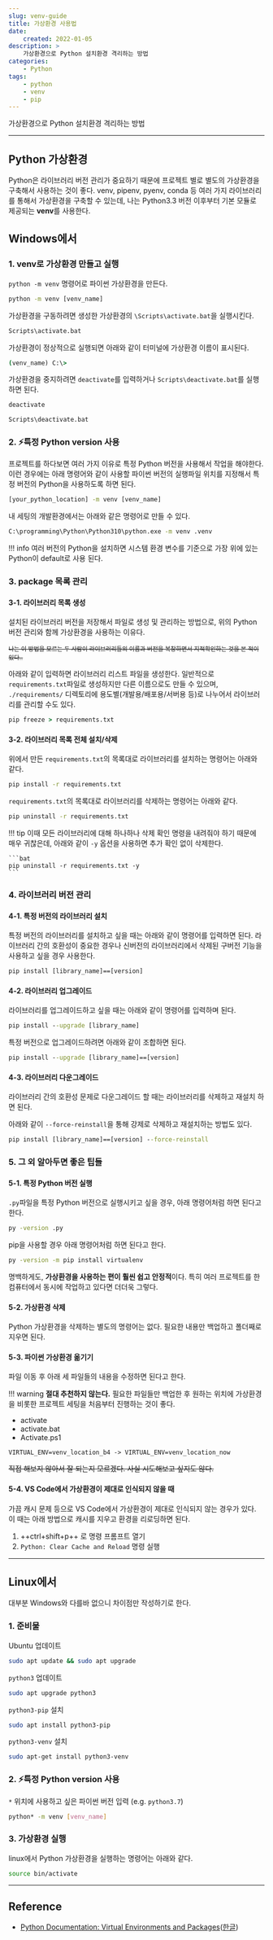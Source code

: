 ```yaml
---
slug: venv-guide
title: 가상환경 사용법
date:
    created: 2022-01-05
description: >
    가상환경으로 Python 설치환경 격리하는 방법
categories:
    - Python
tags:
    - python
    - venv
    - pip
---
```


가상환경으로 Python 설치환경 격리하는 방법  

<!-- more -->

---

## Python 가상환경

Python은 라이브러리 버전 관리가 중요하기 때문에 프로젝트 별로 별도의 가상환경을 구축해서 사용하는 것이 좋다. venv, pipenv, pyenv, conda 등 여러 가지 라이브러리를 통해서 가상환경을 구축할 수 있는데, 나는 Python3.3 버전 이후부터 기본 모듈로 제공되는 **venv**를 사용한다.  

## Windows에서

### 1. venv로 가상환경 만들고 실행

`python -m venv` 명령어로 파이썬 가상환경을 만든다.  

```bat
python -m venv [venv_name]
```

가상환경을 구동하려면 생성한 가상환경의 `\Scripts\activate.bat`을 실행시킨다.  

```bat
Scripts\activate.bat
```

가상환경이 정상적으로 실행되면 아래와 같이 터미널에 가상환경 이름이 표시된다.  

```bat
(venv_name) C:\>
```

가상환경을 중지하려면 `deactivate`를 입력하거나 `Scripts\deactivate.bat`를 실행하면 된다.  

```bat
deactivate
```

```bat
Scripts\deactivate.bat
```

### 2. ⚡특정 Python version 사용

프로젝트를 하다보면 여러 가지 이유로 특정 Python 버전을 사용해서 작업을 해야한다. 이런 경우에는 아래 명령어와 같이 사용할 파이썬 버전의 실행파일 위치를 지정해서 특정 버전의 Python을 사용하도록 하면 된다.  

```bat
[your_python_location] -m venv [venv_name]
```

내 세팅의 개발환경에서는 아래와 같은 명령어로 만들 수 있다.  

```bat
C:\programming\Python\Python310\python.exe -m venv .venv
```

!!! info
    여러 버전의 Python을 설치하면 시스템 환경 변수를 기준으로 가장 위에 있는 Python이 default로 사용 된다.  

### 3. package 목록 관리

#### 3-1. 라이브러리 목록 생성

설치된 라이브러리 버전을 저장해서 파일로 생성 및 관리하는 방법으로, 위의 Python 버전 관리와 함께 가상환경을 사용하는 이유다.  

<sub>~~나는 이 방법을 모르는 두 사람이 라이브러리들의 이름과 버전을 복창하면서 지적확인하는 것을 본 적이 있다..~~</sub>  

아래와 같이 입력하면 라이브러리 리스트 파일을 생성한다. 일반적으로 `requirements.txt`파일로 생성하지만 다른 이름으로도 만들 수 있으며, `./requirements/` 디렉토리에 용도별(개발용/배포용/서버용 등)로 나누어서 라이브러리를 관리할 수도 있다.  

```bat
pip freeze > requirements.txt
```

#### 3-2. 라이브러리 목록 전체 설치/삭제

위에서 만든 `requirements.txt`의 목록대로 라이브러리를 설치하는 명령어는 아래와 같다.  

```bat
pip install -r requirements.txt
```

`requirements.txt`의 목록대로 라이브러리를 삭제하는 명령어는 아래와 같다.  

```bat
pip uninstall -r requirements.txt
```

!!! tip
    이때 모든 라이브러리에 대해 하나하나 삭제 확인 명령을 내려줘야 하기 때문에 매우 귀찮은데, 아래와 같이 `-y` 옵션을 사용하면 추가 확인 없이 삭제한다.  

    ```bat
    pip uninstall -r requirements.txt -y
    ```

### 4. 라이브러리 버전 관리

#### 4-1. 특정 버전의 라이브러리 설치

특정 버전의 라이브러리를 설치하고 싶을 때는 아래와 같이 명령어를 입력하면 된다. 라이브러리 간의 호환성이 중요한 경우나 신버전의 라이브러리에서 삭제된 구버전 기능을 사용하고 싶을 경우 사용한다.  

```bat
pip install [library_name]==[version]
```

#### 4-2. 라이브러리 업그레이드

라이브러리를 업그레이드하고 싶을 때는 아래와 같이 명령어를 입력하며 된다.  

```bat
pip install --upgrade [library_name]
```

특정 버전으로 업그레이드하려면 아래와 같이 조합하면 된다.  

```bat
pip install --upgrade [library_name]==[version]
```

#### 4-3. 라이브러리 다운그레이드

라이브러리 간의 호환성 문제로 다운그레이드 할 때는 라이브러리를 삭제하고 재설치 하면 된다. 

아래와 같이 `--force-reinstall`을 통해 강제로 삭제하고 재설치하는 방법도 있다.  

```bat
pip install [library_name]==[version] --force-reinstall
```

### 5. 그 외 알아두면 좋은 팁들

#### 5-1. 특정 Python 버전 실행

`.py`파일을 특정 Python 버전으로 실행시키고 싶을 경우, 아래 명령어처럼 하면 된다고 한다.  

```bat
py -version .py
```

pip을 사용할 경우 아래 명령어처럼 하면 된다고 한다.  

```bat
py -version -m pip install virtualenv
```

명백하게도, **가상환경을 사용하는 편이 훨씬 쉽고 안정적**이다. 특히 여러 프로젝트를 한 컴퓨터에서 동시에 작업하고 있다면 더더욱 그렇다.  

#### 5-2. 가상환경 삭제

Python 가상환경을 삭제하는 별도의 명령어는 없다. 필요한 내용만 백업하고 폴더째로 지우면 된다.  

#### 5-3. 파이썬 가상환경 옮기기

파일 이동 후 아래 세 파일들의 내용을 수정하면 된다고 한다.  

!!! warning
    **절대 추천하지 않는다.** 필요한 파일들만 백업한 후 원하는 위치에 가상환경을 비롯한 프로젝트 세팅을 처음부터 진행하는 것이 좋다.  

- activate
- activate.bat
- Activate.ps1

```
VIRTUAL_ENV=venv_location_b4 -> VIRTUAL_ENV=venv_location_now
```

~~직접 해보지 않아서 잘 되는지 모르겠다. 사실 시도해보고 싶지도 않다.~~  

#### 5-4. VS Code에서 가상환경이 제대로 인식되지 않을 때

가끔 캐시 문제 등으로 VS Code에서 가상환경이 제대로 인식되지 않는 경우가 있다. 이 때는 아래 방법으로 캐시를 지우고 환경을 리로딩하면 된다.  

1. ++ctrl+shift+p++ 로 명령 프롬프트 열기
1. `Python: Clear Cache and Reload` 명령 실행

---

## Linux에서

대부분 Windows와 다를바 없으니 차이점만 작성하기로 한다.  

### 1. 준비물

Ubuntu 업데이트  

```bash
sudo apt update && sudo apt upgrade
```

`python3` 업데이트  

```bash
sudo apt upgrade python3
```

`python3-pip` 설치  

```bash
sudo apt install python3-pip
```

`python3-venv` 설치  

```bash
sudo apt-get install python3-venv
```

### 2. ⚡특정 Python version 사용

`*` 위치에 사용하고 싶은 파이썬 버전 입력 (e.g. `python3.7`)  

```bash
python* -m venv [venv_name]
```

### 3. 가상환경 실행

linux에서 Python 가상환경을 실행하는 명령어는 아래와 같다.  

```bash
source bin/activate
```

---
## Reference
- [Python Documentation: Virtual Environments and Packages](https://docs.python.org/3/tutorial/venv.html)([한글](https://docs.python.org/ko/3/tutorial/venv.html))

